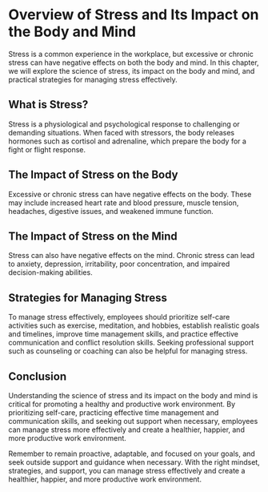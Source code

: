 # Overview of Stress and Its Impact on the Body and Mind

Stress is a common experience in the workplace, but excessive or chronic stress can have negative effects on both the body and mind. In this chapter, we will explore the science of stress, its impact on the body and mind, and practical strategies for managing stress effectively.

What is Stress?
---------------

Stress is a physiological and psychological response to challenging or demanding situations. When faced with stressors, the body releases hormones such as cortisol and adrenaline, which prepare the body for a fight or flight response.

The Impact of Stress on the Body
--------------------------------

Excessive or chronic stress can have negative effects on the body. These may include increased heart rate and blood pressure, muscle tension, headaches, digestive issues, and weakened immune function.

The Impact of Stress on the Mind
--------------------------------

Stress can also have negative effects on the mind. Chronic stress can lead to anxiety, depression, irritability, poor concentration, and impaired decision-making abilities.

Strategies for Managing Stress
------------------------------

To manage stress effectively, employees should prioritize self-care activities such as exercise, meditation, and hobbies, establish realistic goals and timelines, improve time management skills, and practice effective communication and conflict resolution skills. Seeking professional support such as counseling or coaching can also be helpful for managing stress.

Conclusion
----------

Understanding the science of stress and its impact on the body and mind is critical for promoting a healthy and productive work environment. By prioritizing self-care, practicing effective time management and communication skills, and seeking out support when necessary, employees can manage stress more effectively and create a healthier, happier, and more productive work environment.

Remember to remain proactive, adaptable, and focused on your goals, and seek outside support and guidance when necessary. With the right mindset, strategies, and support, you can manage stress effectively and create a healthier, happier, and more productive work environment.
